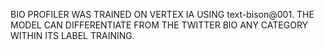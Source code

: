 BIO PROFILER WAS TRAINED ON VERTEX IA USING text-bison@001. THE MODEL CAN DIFFERENTIATE FROM THE TWITTER BIO ANY CATEGORY WITHIN ITS LABEL TRAINING.
